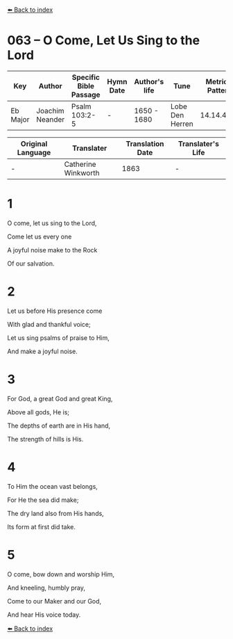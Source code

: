 [⬅️ Back to index](../README.md)

# 063 – O Come, Let Us Sing to the Lord

Key | Author   | Specific Bible Passage     |Hymn Date |Author's life |Tune |Metrical Pattern   |Composer/Source                                                                                        
-- | --------- | ---------------------------|----------|--------------|-----|-------------------|-------------   
Eb Major  | Joachim Neander      | Psalm 103:2-5 | -  | 1650 - 1680 | Lobe Den Herren | 14.14.4.7.8 | Chorale Book for England, 1863 

Original Language | Translater | Translation Date   | Translater's Life     
----------------- | --------- | --------------------|-------------   
\-  | Catherine Winkworth      | 1863 | -  | 1827 - 1878 



# 1

O come, let us sing to the Lord,

Come let us every one

A joyful noise make to the Rock

Of our salvation.



# 2

Let us before His presence come

With glad and thankful voice;

Let us sing psalms of praise to Him,

And make a joyful noise.



# 3

For God, a great God and great King,

Above all gods, He is;

The depths of earth are in His hand,

The strength of hills is His.



# 4

To Him the ocean vast belongs,

For He the sea did make;

The dry land also from His hands,

Its form at first did take.



# 5

O come, bow down and worship Him,

And kneeling, humbly pray,

Come to our Maker and our God,

And hear His voice today.

[⬅️ Back to index](../README.md)
